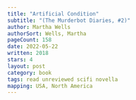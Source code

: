 ```yaml
---
title: "Artificial Condition"
subtitle: "(The Murderbot Diaries, #2)"
author: Martha Wells
authorSort: Wells, Martha
pageCount: 158
date: 2022-05-22
written: 2018
stars: 4
layout: post
category: book
tags: read unreviewed scifi novella
mapping: USA, North America
---
```

